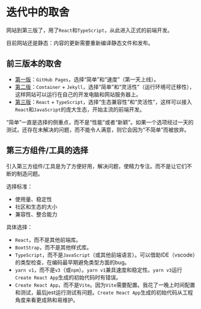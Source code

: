 # 迭代中的取舍

网站到第三版了，用了`React`和`TypeScript`，从此进入正式的前端开发。

目前网站还是静态：内容的更新需要重新编译静态文件和发布。

## 前三版本的取舍

- [第一版](https://github.com/lzztt/onenow/tree/b7cdde585b23c219adfe169bde28b5d9cb232d59)：`GitHub Pages`，选择“简单”和“速度”（第一天上线）。
- [第二版](https://github.com/lzztt/onenow/tree/657ee059bb3822bdfbb12bb402c86a77dc90890a)：`Container` + `Jekyll`，选择“简单”和“灵活性”（运行环境可迁移性），这样网站可以运行在自己的开发电脑和网站服务器上。
- [第三版](https://github.com/lzztt/onenow/tree/354722daaf988dd47f35ebf4fdd72c1f95cec164)：`React` + `TypeScript`，选择“生态兼容性”和“灵活性”，这样可以接入`React`和`JavaScript`的庞大生态，开始主流的前端开发。

“简单”一直是选择的侧重点，而不是“性能”或者“新颖”。如果一个选项经过一天的测试，还存在未解决的问题，而不能令人满意，则它会因为“不简单”而被放弃。


## 第三方组件/工具的选择
引入第三方组件/工具是为了方便好用，解决问题，使精力专注。而不是让它们不断的制造问题。

选择标准：
- 使用量、稳定性
- 社区和生态的大小
- 兼容性、整合能力

具体选择：
- `React`，而不是其他前端库。
- `BootStrap`，而不是其他样式库。
- `TypeScript`，而不是`JavaScript`（或其他前端语言）。可以借助IDE（vscode）的类型检查，在编码最早期避免类型方面的bug。
- `yarn v1`，而不是`v3`（或`npm`）。`yarn v1`兼具速度和稳定性。`yarn v3`运行`Create React App`生成的初始代码时有错误。
- `Create React App`，而不是`Vite`。因为`Vite`需要配置。我花了一晚上时间配置和测试，最后jest运行测试有问题。`Create React App`生成的初始代码从工程角度来看更成熟和易维护。
